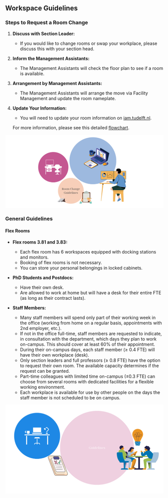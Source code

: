 ## Workspace Guidelines

### Steps to Request a Room Change

1. **Discuss with Section Leader:**
   - If you would like to change rooms or swap your workplace, please discuss this with your section head.

2. **Inform the Management Assistants:**
   - The Management Assistants will check the floor plan to see if a room is available.

3. **Arrangement by Management Assistants:**
   - The Management Assistants will arrange the move via Facility Management and update the room nameplate.

4. **Update Your Information:**
   - You will need to update your room information on [iam.tudelft.nl](https://www.tudelft.nl/en/e-service).

   For more information, please see this detailed [flowchart](./Appendices/Flowchart%20change%20room%20procedure.pdf).
   
![General ](./Appendices/room-change-guidelines.png)

### General Guidelines

#### Flex Rooms

- **Flex rooms 3.81 and 3.83:**
  - Each flex room has 6 workspaces equipped with docking stations and monitors.
  - Booking of flex rooms is not necessary.
  - You can store your personal belongings in locked cabinets.

- **PhD Students and Postdocs:**
  - Have their own desk.
  - Are allowed to work at home but will have a desk for their entire FTE (as long as their contract lasts).

- **Staff Members:**
  - Many staff members will spend only part of their working week in the office (working from home on a regular basis, appointments with 2nd employer, etc.).
  - If not in the office full-time, staff members are requested to indicate, in consultation with the department, which days they plan to work on-campus. This should cover at least 60% of their appointment.
  - During their on-campus days, each staff member (≥ 0.4 FTE) will have their own workplace (desk).
  - Only section leaders and full professors (≥ 0.8 FTE) have the option to request their own room. The available capacity determines if the request can be granted.
  - Part-time colleagues with limited time on-campus (≤0.3 FTE) can choose from several rooms with dedicated facilities for a flexible working environment.
  - Each workplace is available for use by other people on the days the staff member is not scheduled to be on campus.
 
![General ](../../../figures/general-guidelines.png)

